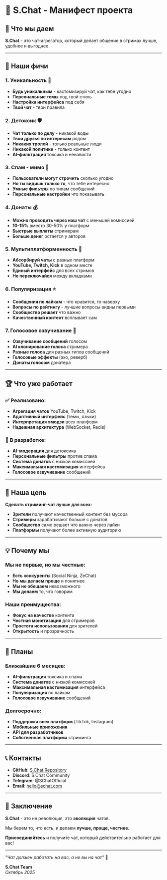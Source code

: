 # 🚀 S.Chat - Манифест проекта

## 🌟 Что мы даем

**S.Chat** - это чат-агрегатор, который делает общение в стримах лучше, удобнее и выгоднее.

---

## 🎯 Наши фичи

### **1. Уникальность** 🎨
- **Будь уникальным** - кастомизируй чат, как тебе угодно
- **Персональные темы** под твой стиль
- **Настройка интерфейса** под себя
- **Твой чат** - твои правила

### **2. Детоксик** 🛡️
- **Чат только по делу** - никакой воды
- **Твои друзья по интересам** рядом
- **Никаких тролей** - только реальные люди
- **Никакой политики** - только контент
- **AI-фильтрация** токсика и ненависти

### **3. Спам - мимо** 🚫
- **Пользователи могут строчить** сколько угодно
- **Но ты видишь только то**, что тебе интересно
- **Умные фильтры** по типам сообщений
- **Персональные настройки** что показывать

### **4. Донаты** 💰
- **Можно проводить через наш чат** с меньшей комиссией
- **10-15%** вместо 30-50% у платформ
- **Быстрые выплаты** стримерам
- **Больше денег** остается у авторов

### **5. Мультиплатформенность** 🔗
- **Абсорбируй чаты** с разных платформ
- **YouTube, Twitch, Kick** в одном месте
- **Единый интерфейс** для всех стримов
- **Не переключайся** между вкладками

### **6. Популяризация** ⭐
- **Сообщения по лайкам** - что нравится, то наверху
- **Вопросы по рейтингу** - лучшие вопросы видны первыми
- **Сообщество решает** что важно
- **Качественный контент** всплывает сам

### **7. Голосовое озвучивание** 🎤
- **Озвучивание сообщений** голосом
- **AI клонирование голоса** стримера
- **Разные голоса** для разных типов сообщений
- **Голосовые эффекты** (эхо, реверб)
- **Донаты голосом** донатера

---

## 🏆 Что уже работает

### ✅ **Реализовано:**
- **Агрегация чатов** YouTube, Twitch, Kick
- **Адаптивный интерфейс** (темы, языки)
- **Интерпретация эмодзи** всех платформ
- **Надежная архитектура** (WebSocket, Redis)

### 🔄 **В разработке:**
- **AI-модерация** для детоксика
- **Персональные фильтры** против спама
- **Система донатов** с низкой комиссией
- **Максимальная кастомизация** интерфейса
- **Голосовое озвучивание** сообщений

---

## 🎯 Наша цель

**Сделать стриминг-чат лучше для всех:**

- **Зрители** получают качественный контент без мусора
- **Стримеры** зарабатывают больше с донатов
- **Сообщество** само решает что важно через лайки
- **Платформы** получают более активную аудиторию

---

## 💡 Почему мы

### **Мы не первые, но мы честные:**
- **Есть конкуренты** (Social Ninja, ZeChat)
- **Но мы делаем проще** и понятнее
- **Мы не обещаем** невозможного
- **Мы делаем** то, что говорим

### **Наши преимущества:**
- **Фокус на качестве** контента
- **Честная монетизация** для стримеров
- **Простота использования** для зрителей
- **Открытость** и прозрачность

---

## 🚀 Планы

### **Ближайшие 6 месяцев:**
- **AI-фильтрация** токсика и спама
- **Система донатов** с низкой комиссией
- **Максимальная кастомизация** интерфейса
- **Популяризация** по лайкам
- **Голосовое озвучивание** сообщений

### **Долгосрочно:**
- **Поддержка всех платформ** (TikTok, Instagram)
- **Мобильные приложения**
- **API для разработчиков**
- **Собственная платформа** стриминга

---

## 📞 Контакты

- **GitHub**: [S.Chat Repository](https://github.com/your-username/schat)
- **Discord**: S.Chat Community
- **Telegram**: @SChatOfficial
- **Email**: hello@schat.com

---

## 🎉 Заключение

**S.Chat** - это не революция, это **эволюция** чатов.

Мы берем то, что есть, и делаем **лучше, проще, честнее**.

**Присоединяйтесь** и получите чат, который действительно работает для вас!

---

*"Чат должен работать на вас, а не вы на чат"* 🚀

**S.Chat Team**  
*Октябрь 2025*